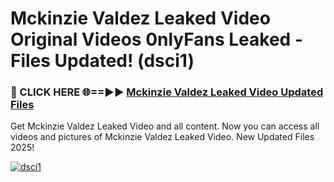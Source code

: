 # Mckinzie Valdez Leaked Video Original Videos 0nlyFans Leaked - Files Updated! (dsci1)

<h3>🔴 CLICK HERE 🌐==►► <a href="https://tinyurl.com/2wckxsce" rel="nofollow">Mckinzie Valdez Leaked Video Updated Files</a></h3>

Get Mckinzie Valdez Leaked Video and all content. Now you can access all videos and pictures of Mckinzie Valdez Leaked Video. New Updated Files 2025!

[![dsci1](https://i.imgur.com/AFduVYN.gif)](https://tinyurl.com/2wckxsce)
